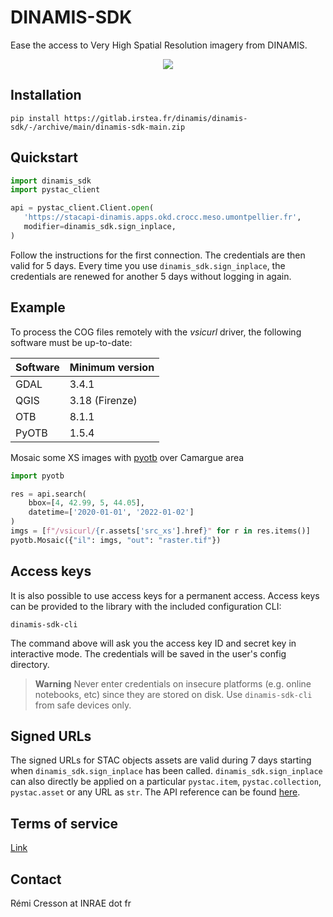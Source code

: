 # DINAMIS-SDK

Ease the access to Very High Spatial Resolution imagery from DINAMIS.

<p align="center">
<img src="https://theia.sedoo.fr/wp-content-theia/uploads/sites/6/2020/05/Logo_DINAMIS_300px.png">
</p>

## Installation

```commandline
pip install https://gitlab.irstea.fr/dinamis/dinamis-sdk/-/archive/main/dinamis-sdk-main.zip
```

## Quickstart

```python
import dinamis_sdk
import pystac_client

api = pystac_client.Client.open(
   'https://stacapi-dinamis.apps.okd.crocc.meso.umontpellier.fr',
   modifier=dinamis_sdk.sign_inplace,
)
```

Follow the instructions for the first connection.
The credentials are then valid for 5 days. Every time you use `dinamis_sdk.sign_inplace`, the credentials are renewed
for another 5 days without logging in again.

## Example

To process the COG files remotely with the *vsicurl* driver, the following software must be up-to-date:

| Software | Minimum version |
|----------|-----------------|
| GDAL     | 3.4.1           |
| QGIS     | 3.18 (Firenze)  |
| OTB      | 8.1.1           |
 | PyOTB    | 1.5.4           |

Mosaic some XS images with [pyotb](https://pypi.org/project/pyotb/) over Camargue area

```python
import pyotb

res = api.search(
    bbox=[4, 42.99, 5, 44.05],
    datetime=['2020-01-01', '2022-01-02']
)
imgs = [f"/vsicurl/{r.assets['src_xs'].href}" for r in res.items()]
pyotb.Mosaic({"il": imgs, "out": "raster.tif"})
```

## Access keys

It is also possible to use access keys for a permanent access.
Access keys can be provided to the library with the included configuration CLI:

```commandline
dinamis-sdk-cli 
```

The command above will ask you the access key ID and secret key in interactive mode. The credentials will be saved in 
the user's config directory.

> **Warning**
> Never enter credentials on insecure platforms (e.g. online notebooks, etc) since they are stored on disk.
> Use `dinamis-sdk-cli` from safe devices only.

## Signed URLs

The signed URLs for STAC objects assets are valid during 7 days starting when `dinamis_sdk.sign_inplace` has been 
called.
`dinamis_sdk.sign_inplace` can also directly be applied on a particular `pystac.item`, `pystac.collection`, 
`pystac.asset` or any URL as `str`.
The API reference can be found [here](https://s3-signing-dinamis.apps.okd.crocc.meso.umontpellier.fr/docs).

## Terms of service 

[Link](https://ids-dinamis.data-terra.org/web/guest/37)

## Contact

Rémi Cresson at INRAE dot fr
